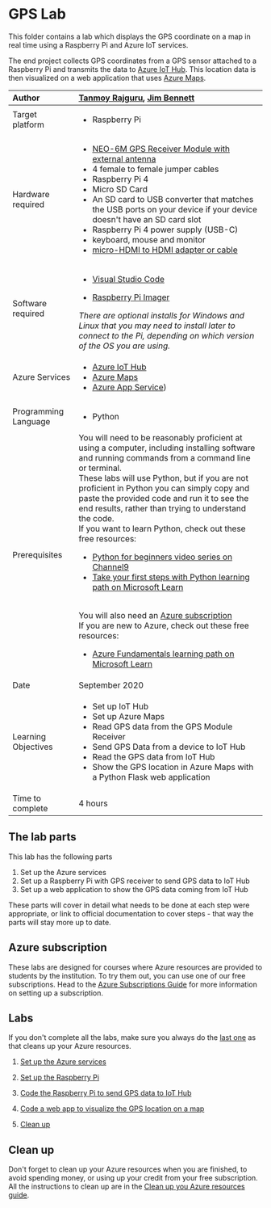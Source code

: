 # GPS Lab

This folder contains a lab which displays the GPS coordinate on a map in real time using a Raspberry Pi and Azure IoT services.

The end project collects GPS coordinates from a GPS sensor attached to a Raspberry Pi and transmits the data to [Azure IoT Hub](https://azure.microsoft.com/services/iot-hub/?WT.mc_id=academic-7372-jabenn). This location data is then visualized on a web application that uses [Azure Maps](https://azure.microsoft.com/services/azure-maps/?WT.mc_id=academic-7372-jabenn).

| Author | [Tanmoy Rajguru](https://github.com/Tanmoy-TCS), [Jim Bennett](https://GitHub.com/JimBobBennett) |
|:---|:---|
| Target platform   | <ul><li>Raspberry Pi</li></ul> |
| Hardware required | <ul><li>[NEO-6M GPS Receiver Module with external antenna](https://www.amazon.com/Navigation-Positioning-Microcontroller-Compatible-Sensitivity/dp/B084MK8BS2)</li><li>4 female to female jumper cables</li><li>Raspberry Pi 4</li><li>Micro SD Card</li><li>An SD card to USB converter that matches the USB ports on your device if your device doesn't have an SD card slot</li><li>Raspberry Pi 4 power supply (USB-C)</li><li>keyboard, mouse and monitor</li><li>[micro-HDMI to HDMI adapter or cable](https://www.raspberrypi.org/products/micro-hdmi-to-standard-hdmi-a-cable/)</li></ul> |
| Software required | <ul><li>[Visual Studio Code](http://code.visualstudio.com?WT.mc_id=academic-7372-jabenn)</li></ul><ul><li>[Raspberry Pi Imager](https://www.raspberrypi.org/downloads/)</li></ul>*There are optional installs for Windows and Linux that you may need to install later to connect to the Pi, depending on which version of the OS you are using.* |
| Azure Services | <ul><li>[Azure IoT Hub](https://azure.microsoft.com/services/iot-hub/?WT.mc_id=academic-7372-jabenn)</li><li>[Azure Maps](https://azure.microsoft.com/services/azure-maps/?WT.mc_id=academic-7372-jabenn)</li><li>[Azure App Service](https://azure.microsoft.com/services/app-service/?WT.mc_id=academic-7372-jabenn))</li></ul> |
| Programming Language | <ul><li>Python</li></ul> |
| Prerequisites | You will need to be reasonably proficient at using a computer, including installing software and running commands from a command line or terminal.<br>These labs will use Python, but if you are not proficient in Python you can simply copy and paste the provided code and run it to see the end results, rather than trying to understand the code.<br>If you want to learn Python, check out these free resources:<br><ul><li>[Python for beginners video series on Channel9](https://channel9.msdn.com/Series/Intro-to-Python-Development?WT.mc_id=academic-7372-jabenn)</li><li>[Take your first steps with Python learning path on Microsoft Learn](https://docs.microsoft.com/learn/paths/python-first-steps/?WT.mc_id=academic-7372-jabenn)</li></ul><br>You will also need an [Azure subscription](https://github.com/microsoft/iot-curriculum/tree/main/labs/iot/environment_monitor#azure-subscription)<br>If you are new to Azure, check out these free resources:<ul><li>[Azure Fundamentals learning path on Microsoft Learn](https://docs.microsoft.com/learn/paths/azure-fundamentals/?WT.mc_id=academic-7372-jabenn)</li></ul> |
| Date | September 2020 |
| Learning Objectives | <ul><li>Set up IoT Hub</li><li>Set up Azure Maps</li><li>Read GPS data from the GPS Module Receiver</li><li>Send GPS Data from a device to IoT Hub</li><li>Read the GPS data from IoT Hub</li><li>Show the GPS location in Azure Maps with a Python Flask web application</li></ul> |
| Time to complete | 4 hours |

## The lab parts

This lab has the following parts

1. Set up the Azure services
1. Set up a Raspberry Pi with GPS receiver to send GPS data to IoT Hub
1. Set up a web application to show the GPS data coming from IoT Hub

These parts will cover in detail what needs to be done at each step were appropriate, or link to official documentation to cover steps - that way the parts will stay more up to date.

## Azure subscription

These labs are designed for courses where Azure resources are provided to students by the institution. To try them out, you can use one of our free subscriptions. Head to the [Azure Subscriptions Guide](../../../azure-subscription.md) for more information on setting up a subscription.

## Labs

If you don't complete all the labs, make sure you always do the [last one](./steps/clean-up.md) as that cleans up your Azure resources.

1. [Set up the Azure services](./steps/set-up-azure-services.md)

1. [Set up the Raspberry Pi](./steps/set-up-pi.md)

1. [Code the Raspberry Pi to send GPS data to IoT Hub](./steps/write-pi-code.md)

1. [Code a web app to visualize the GPS location on a map](./steps/web-app.md)

1. [Clean up](./steps/clean-up.md)

## Clean up

Don't forget to clean up your Azure resources when you are finished, to avoid spending money, or using up your credit from your free subscription. All the instructions to clean up are in the [Clean up you Azure resources guide](./steps/clean-up.md).

